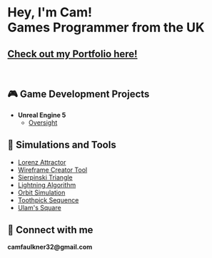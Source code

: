 <h1>Hey, I'm Cam!<br/>Games Programmer from the UK</h1>
<h2><a href="https://www.camfaulkner.dev/">Check out my Portfolio here!</a></h2><br>

<h2>🎮 Game Development Projects</h2>

- <b>Unreal Engine 5</b>
  - [Oversight](https://github.com/ItsCam32/Oversight)

<h2>🧬 Simulations and Tools</h2>

- [Lorenz Attractor](https://github.com/ItsCam32/LorenzAttractor)
- [Wireframe Creator Tool](https://github.com/ItsCam32/Wireframe-Creator-Tool)
- [Sierpinski Triangle](https://github.com/ItsCam32/SierpinskiTriangle)
- [Lightning Algorithm](https://github.com/ItsCam32/LightningAlgoritm)
- [Orbit Simulation](https://github.com/ItsCam32/OrbitSimulation)
- [Toothpick Sequence](https://github.com/ItsCam32/ToothpickSequence)
- [Ulam's Square](https://github.com/ItsCam32/UlamsSquare)

<h2>🔗 Connect with me</h2>
<b></h3>camfaulkner32@gmail.com</b>

[portfolio]: https://www.camfaulkner.dev/
